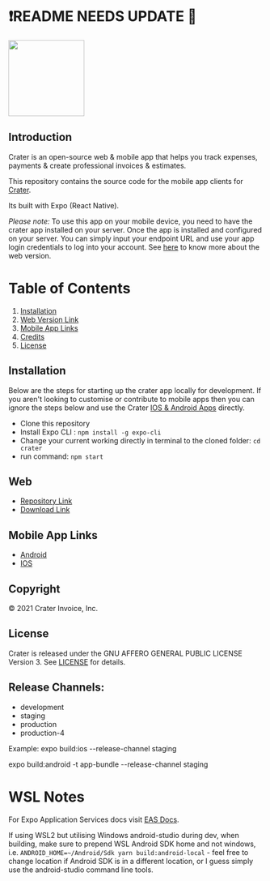 # ❗README NEEDS UPDATE 📝

<img height="150px" src="https://res.cloudinary.com/bytefury/image/upload/v1574149856/Crater/craterframe.png">

## Introduction

Crater is an open-source web & mobile app that helps you track expenses, payments & create professional invoices & estimates.

This repository contains the source code for the mobile app clients for [Crater](https://craterapp.com).

Its built with Expo (React Native).

_Please note:_ To use this app on your mobile device, you need to have the crater app installed on your server. Once the app is installed and configured on your server. You can simply input your endpoint URL and use your app login credentials to log into your account. See [here](#web) to know more about the web version.

# Table of Contents

1. [Installation](#installation)
2. [Web Version Link](#web)
3. [Mobile App Links](#mobile-app-links)
4. [Credits](#credits)
5. [License](#license)

## Installation

Below are the steps for starting up the crater app locally for development. If you aren't looking to customise or contribute to mobile apps then you can ignore the steps below and use the Crater [IOS & Android Apps](#mobile-app-links) directly.

- Clone this repository
- Install Expo CLI : `npm install -g expo-cli`
- Change your current working directly in terminal to the cloned folder: `cd crater`
- run command: `npm start`

## Web

- [Repository Link](https://github.com/crater-invoice/crater)
- [Download Link](https://craterapp.com/downloads)

## Mobile App Links

- [Android](https://play.google.com/store/apps/details?id=com.craterapp.app)
- [IOS](https://apps.apple.com/app/id1489169767)

## Copyright

© 2021 Crater Invoice, Inc.

## License

Crater is released under the GNU AFFERO GENERAL PUBLIC LICENSE Version 3.
See [LICENSE](LICENSE) for details.

## Release Channels:

- development
- staging
- production
- production-4

Example: expo build:ios --release-channel staging

expo build:android -t app-bundle --release-channel staging

# WSL Notes

For Expo Application Services docs visit [EAS Docs](https://docs.expo.dev/build-reference/apk/).

If using WSL2 but utilising Windows android-studio during dev, when building, make sure to prepend WSL Android SDK home and not windows, i.e. `ANDROID_HOME=~/Android/Sdk yarn build:android-local` - feel free to change location if Android SDK is in a different location, or I guess simply use the android-studio command line tools.
